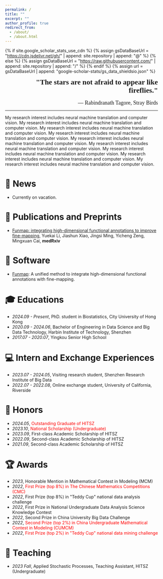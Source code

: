 ```yaml
---
permalink: /
title: ""
excerpt: ""
author_profile: true
redirect_from: 
  - /about/
  - /about.html
---
```


{% if site.google_scholar_stats_use_cdn %}
{% assign gsDataBaseUrl = "https://cdn.jsdelivr.net/gh/" | append: site.repository | append: "@" %}
{% else %}
{% assign gsDataBaseUrl = "https://raw.githubusercontent.com/" | append: site.repository | append: "/" %}
{% endif %}
{% assign url = gsDataBaseUrl | append: "google-scholar-stats/gs_data_shieldsio.json" %}

<span class='anchor' id='about-me'></span>

<div align=right><font face="Comic Sans MS" size=5><b>"The stars are not afraid to appear like fireflies."</b>
</font></div><br>
<div align=right><font face="Comic Sans MS" size=4>— Rabindranath Tagore, Stray Birds
</font></div>

---

My research interest includes neural machine translation and computer vision. My research interest includes neural machine translation and computer vision. My research interest includes neural machine translation and computer vision. My research interest includes neural machine translation and computer vision. My research interest includes neural machine translation and computer vision. My research interest includes neural machine translation and computer vision. My research interest includes neural machine translation and computer vision. My research interest includes neural machine translation and computer vision. My research interest includes neural machine translation and computer vision. 

# 📰 News
- Currently on vacation.

# 📝 Publications and Preprints 

- [Funmap: integrating high-dimensional functional annotations to improve fine-mapping](https://www.medrxiv.org/content/10.1101/2024.06.25.24309459v1), Yuekai Li, Jiashun Xiao, Jingsi Ming, Yicheng Zeng, Mingxuan Cai, **medRxiv**

# 💾 Software
- [Funmap](https://github.com/LeeHITsz/Funmap): A unified method to integrate high-dimensional functional annotations with fine-mapping.

# 🎓 Educations
- *2024.09 - Present*, PhD. student in Biostatistics, City University of Hong Kong
- *2020.09 - 2024.06*, Bachelor of Engineering in Data Science and Big Data Technology, Harbin Institute of Technology, Shenzhen
- *2017.07 - 2020.07*, Yingkou Senior High School

# 💻 Intern and Exchange Experiences
- *2023.07 - 2024.05*, Visiting research student, Shenzhen Research Institute of Big Data
- *2022.07 - 2022.08*, Online exchange student, University of California, Riverside

# 🏅 Honors
- *2024.05*, <font color=red>Outstanding Graduate of HITSZ</font>
- *2023.10*, <font color=red>National Scholarship (Undergraduate)</font>
- *2023.09*, First-class Academic Scholarship of HITSZ
- *2022.09*, Second-class Academic Scholarship of HITSZ
- *2021.09*, Second-class Academic Scholarship of HITSZ

# 🏆 Awards
- *2023*, Honorable Mention in Mathematical Contest in Modeling (MCM)
- *2022*, <font color=red>First Prize (top 8%) in The Chinese Mathematics Competitions (CMC)</font>
- *2022*, First Prize (top 8%) in "Teddy Cup" national data analysis challenge
- *2022*, First Prize in National Undergraduate Data Analysis Science Knowledge Contest
- *2022*, Second Prize in China University Big Data Challenge
- *2022*, <font color=red>Second Prize (top 2%) in China Undergraduate Mathematical Contest in Modeling (CUMCM)</font>
- *2022*, <font color=red>First Prize (top 2%) in "Teddy Cup" national data mining challenge</font>

# 📖 Teaching
- *2023 Fall*, Applied Stochastic Processes, Teaching Assistant, HITSZ (Undergraduate)
